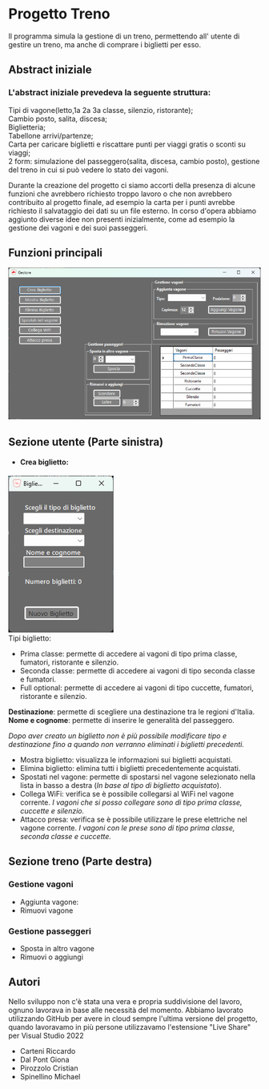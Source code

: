 Progetto Treno
===============
Il programma simula la gestione di un treno, permettendo all' utente di gestire un treno, ma anche di comprare i biglietti per esso.

Abstract iniziale
-----------------
### L'abstract iniziale prevedeva la seguente struttura:

Tipi di vagone(letto,1a 2a 3a classe, silenzio, ristorante);  
Cambio posto, salita, discesa;  
Biglietteria;  
Tabellone arrivi/partenze;  
Carta per caricare biglietti e riscattare punti per viaggi gratis o sconti su viaggi;    
2 form: simulazione del passeggero(salita, discesa, cambio posto), gestione del treno in cui si può vedere lo stato dei vagoni.  

Durante la creazione del progetto ci siamo accorti della presenza di alcune funzioni che avrebbero richiesto troppo lavoro o che non avrebbero contribuito al progetto finale, 
ad esempio la carta per i punti avrebbe richiesto il salvataggio dei dati su un file esterno. In corso d'opera abbiamo aggiunto diverse idee non presenti inizialmente, come ad esempio la gestione dei vagoni e dei suoi passeggeri.

Funzioni principali
-------------------
![](Gestore.png)

## Sezione utente (Parte sinistra)
* #### Crea biglietto:  
![](BigliettoVuoto.png)  
Tipi biglietto:  
* Prima classe: permette di accedere ai vagoni di tipo prima classe, fumatori, ristorante e silenzio.
* Seconda classe: permette di accedere ai vagoni di tipo seconda classe e fumatori.
* Full optional: permette di accedere ai vagoni di tipo cuccette, fumatori, ristorante e silenzio.

**Destinazione**: permette di scegliere una destinazione tra le regioni d'Italia.  
**Nome e cognome**: permette di inserire le generalità del passeggero.  

*Dopo aver creato un biglietto non è più possibile modificare tipo e destinazione fino a quando non verranno eliminati i biglietti precedenti.*  
* Mostra biglietto: visualizza le informazioni sui biglietti acquistati.
* Elimina biglietto: elimina tutti i biglietti precedentemente acquistati.
* Spostati nel vagone: permette di spostarsi nel vagone selezionato nella lista in basso a destra (*In base al tipo di biglietto acquistato*). 
* Collega WiFi: verifica se è possibile collegarsi al WiFi nel vagone corrente. *I vagoni che si posso collegare sono di tipo prima classe, cuccette e silenzio.*
* Attacco presa: verifica se è possibile utilizzare le prese elettriche nel vagone corrente. *I vagoni con le prese sono di tipo prima classe, seconda classe e cuccette.*

## Sezione treno (Parte destra)
### Gestione vagoni
* Aggiunta vagone: 
* Rimuovi vagone
### Gestione passeggeri
* Sposta in altro vagone
* Rimuovi o aggiungi

Autori
------
Nello sviluppo non c'è stata una vera e propria suddivisione del lavoro, ognuno lavorava in base alle necessità del momento. Abbiamo lavorato utilizzando GitHub per avere in cloud sempre l'ultima versione del progetto, quando lavoravamo in più persone utilizzavamo l'estensione "Live Share" per Visual Studio 2022
* Carteni Riccardo
* Dal Pont Giona
* Pirozzolo Cristian
* Spinellino Michael
